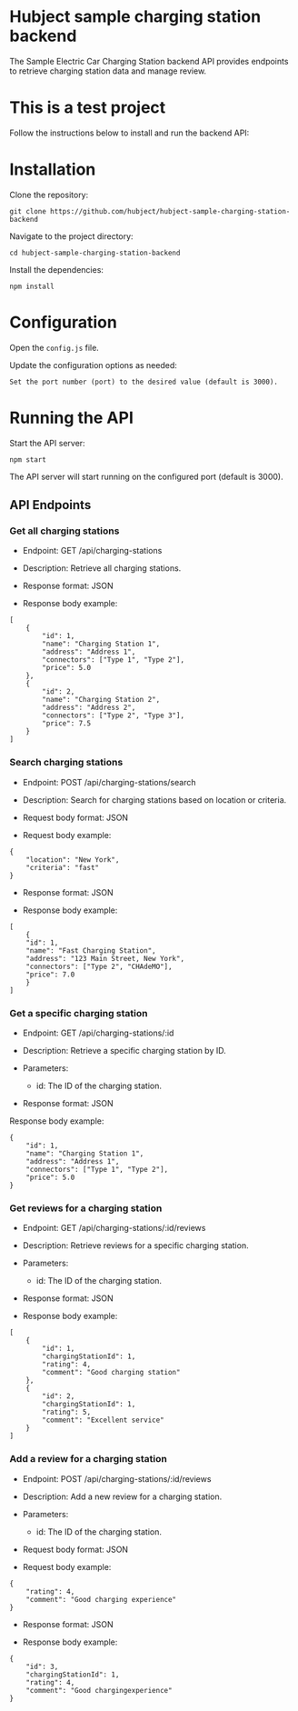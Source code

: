 # Hubject sample charging station backend

The Sample Electric Car Charging Station backend API provides endpoints to retrieve charging station data and manage review.

# This is a test project

Follow the instructions below to install and run the backend API:

# Installation

Clone the repository:

```
git clone https://github.com/hubject/hubject-sample-charging-station-backend
```

Navigate to the project directory:

```
cd hubject-sample-charging-station-backend
```

Install the dependencies:

```
npm install
```

# Configuration

Open the ```config.js``` file.

Update the configuration options as needed:

```
Set the port number (port) to the desired value (default is 3000).
```

# Running the API

Start the API server:

```
npm start
```

The API server will start running on the configured port (default is 3000).

## API Endpoints

### Get all charging stations

* Endpoint: GET /api/charging-stations

* Description: Retrieve all charging stations.

* Response format: JSON

* Response body example:

```
[
    {
        "id": 1,
        "name": "Charging Station 1",
        "address": "Address 1",
        "connectors": ["Type 1", "Type 2"],
        "price": 5.0
    },
    {
        "id": 2,
        "name": "Charging Station 2",
        "address": "Address 2",
        "connectors": ["Type 2", "Type 3"],
        "price": 7.5
    }
]
```

### Search charging stations

* Endpoint: POST /api/charging-stations/search

* Description: Search for charging stations based on location or criteria.

* Request body format: JSON

* Request body example:
```
{
    "location": "New York",
    "criteria": "fast"
}
```
* Response format: JSON

* Response body example:
```
[
    {
    "id": 1,
    "name": "Fast Charging Station",
    "address": "123 Main Street, New York",
    "connectors": ["Type 2", "CHAdeMO"],
    "price": 7.0
    }
]
```
### Get a specific charging station

* Endpoint: GET /api/charging-stations/:id

* Description: Retrieve a specific charging station by ID.
* Parameters:
  * id: The ID of the charging station.
* Response format: JSON

Response body example:
```
{
    "id": 1,
    "name": "Charging Station 1",
    "address": "Address 1",
    "connectors": ["Type 1", "Type 2"],
    "price": 5.0
}
```
### Get reviews for a charging station

* Endpoint: GET /api/charging-stations/:id/reviews

* Description: Retrieve reviews for a specific charging station.

* Parameters:

  * id: The ID of the charging station.

* Response format: JSON

* Response body example:
```
[
    {
        "id": 1,
        "chargingStationId": 1,
        "rating": 4,
        "comment": "Good charging station"
    },
    {
        "id": 2,
        "chargingStationId": 1,
        "rating": 5,
        "comment": "Excellent service"
    }
]
```
### Add a review for a charging station

* Endpoint: POST /api/charging-stations/:id/reviews

* Description: Add a new review for a charging station.

* Parameters:

    * id: The ID of the charging station.

* Request body format: JSON

* Request body example:
```
{
    "rating": 4,
    "comment": "Good charging experience"
}
```
* Response format: JSON

* Response body example:
```
{
    "id": 3,
    "chargingStationId": 1,
    "rating": 4,
    "comment": "Good chargingexperience"
}
```
